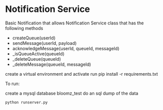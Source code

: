 # Notification Service

Basic Notification that allows 
Notification Service class that has the following methods 
* createQueue(userId) 
* sendMessage(userId, payload) 
* acknowledgeMessage(userId, queueId, messageId) 
* _isQueueActive(queueId) 
* _deleteQueue(queueId) 
* _deleteMessage(queueId, messageId)


create a virtual environment and activate
run pip install -r requirements.txt

To run:

create a mysql database bloomz_test
do an sql dump of the data
```
python runserver.py
```
